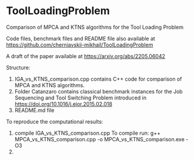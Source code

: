 # ToolLoadingProblem
Comparison of MPCA and KTNS algorithms for the Tool Loading Problem

Code files, benchmark files and README file also available at https://github.com/cherniavskii-mikhail/ToolLoadingProblem

A draft of the paper available at https://arxiv.org/abs/2205.06042

Structure:

1) IGA_vs_KTNS_comparison.cpp contains C++ code for comparison of MPCA and KTNS algorithms.
2) Folder Catanzaro contains classical benchmark instances for the Job Sequencing and Tool Switching Problem introduced in https://doi.org/10.1016/j.ejor.2015.02.018
3) README.md file

To reproduce the computational results:
1) compile IGA_vs_KTNS_comparison.cpp
  To compile run:
  g++ MPCA_vs_KTNS_comparison.cpp -o MPCA_vs_KTNS_comparison.exe -O3
2) 




